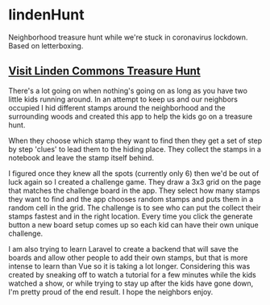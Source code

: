 # lindenHunt
Neighborhood treasure hunt while we're stuck in coronavirus lockdown. Based on letterboxing.

## [Visit Linden Commons Treasure Hunt](https://thorkuivanen.com/linden-treasure-hunt/#/)

There's a lot going on when nothing's going on as long as you have two little kids running around. In an attempt to keep us and our neighbors occupied I hid different stamps around the neighborhood and the surrounding woods and created this app to help the kids go on a treasure hunt.

When they choose which stamp they want to find then they get a set of step by step 'clues' to lead them to the hiding place. They collect the stamps in a notebook and leave the stamp itself behind.

I figured once they knew all the spots (currently only 6) then we'd be out of luck again so I created a challenge game. They draw a 3x3 grid on the page that matches the challenge board in the app. They select how many stamps they want to find and the app chooses random stamps and puts them in a random cell in the grid. The challenge is to see who can put the collect their stamps fastest and in the right location. Every time you click the generate button a new board setup comes up so each kid can have their own unique challenge. 

I am also trying to learn Laravel to create a backend that will save the boards and allow other people to add their own stamps, but that is more intense to learn than Vue so it is taking a lot longer. Considering this was created by sneaking off to watch a tutorial for a few minutes while the kids watched a show, or while trying to stay up after the kids have gone down, I'm pretty proud of the end result. I hope the neighbors enjoy. 

